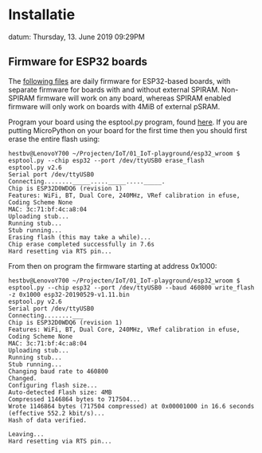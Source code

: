 # Installatie

datum: Thursday, 13. June 2019 09:29PM 


## Firmware for ESP32 boards

The [following files](https://micropython.org/download#esp32) are daily firmware for ESP32-based boards, with separate firmware for boards with and without external SPIRAM. Non-SPIRAM firmware will work on any board, whereas SPIRAM enabled firmware will only work on boards with 4MiB of external pSRAM.

Program your board using the esptool.py program, found [here](https://github.com/espressif/esptool). If you are putting MicroPython on your board for the first time then you should first erase the entire flash using:

```
hestbv@LenovoY700 ~/Projecten/IoT/01_IoT-playground/esp32_wroom $ esptool.py --chip esp32 --port /dev/ttyUSB0 erase_flash
esptool.py v2.6
Serial port /dev/ttyUSB0
Connecting........_____....._____....._____.
Chip is ESP32D0WDQ6 (revision 1)
Features: WiFi, BT, Dual Core, 240MHz, VRef calibration in efuse, Coding Scheme None
MAC: 3c:71:bf:4c:a8:04
Uploading stub...
Running stub...
Stub running...
Erasing flash (this may take a while)...
Chip erase completed successfully in 7.6s
Hard resetting via RTS pin...
```

From then on program the firmware starting at address 0x1000:

```
hestbv@LenovoY700 ~/Projecten/IoT/01_IoT-playground/esp32_wroom $ esptool.py --chip esp32 --port /dev/ttyUSB0 --baud 460800 write_flash -z 0x1000 esp32-20190529-v1.11.bin
esptool.py v2.6
Serial port /dev/ttyUSB0
Connecting........___
Chip is ESP32D0WDQ6 (revision 1)
Features: WiFi, BT, Dual Core, 240MHz, VRef calibration in efuse, Coding Scheme None
MAC: 3c:71:bf:4c:a8:04
Uploading stub...
Running stub...
Stub running...
Changing baud rate to 460800
Changed.
Configuring flash size...
Auto-detected Flash size: 4MB
Compressed 1146864 bytes to 717504...
Wrote 1146864 bytes (717504 compressed) at 0x00001000 in 16.6 seconds (effective 552.2 kbit/s)...
Hash of data verified.

Leaving...
Hard resetting via RTS pin...
```

